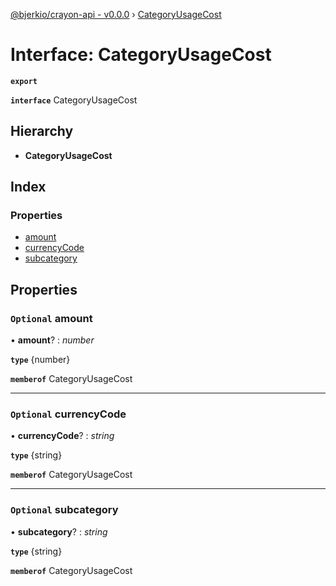 [@bjerkio/crayon-api - v0.0.0](../README.md) › [CategoryUsageCost](categoryusagecost.md)

# Interface: CategoryUsageCost

**`export`** 

**`interface`** CategoryUsageCost

## Hierarchy

* **CategoryUsageCost**

## Index

### Properties

* [amount](categoryusagecost.md#optional-amount)
* [currencyCode](categoryusagecost.md#optional-currencycode)
* [subcategory](categoryusagecost.md#optional-subcategory)

## Properties

### `Optional` amount

• **amount**? : *number*

**`type`** {number}

**`memberof`** CategoryUsageCost

___

### `Optional` currencyCode

• **currencyCode**? : *string*

**`type`** {string}

**`memberof`** CategoryUsageCost

___

### `Optional` subcategory

• **subcategory**? : *string*

**`type`** {string}

**`memberof`** CategoryUsageCost
